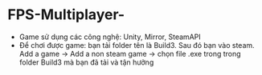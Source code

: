 
# FPS-Multiplayer-
- Game sử dụng các công nghệ: Unity, Mirror, SteamAPI
- Để chơi được game: bạn tải folder tên là Build3. Sau đó bạn vào steam. Add a game -> Add a non steam game -> chọn file .exe trong trong folder Build3 mà bạn đã tải và tận hưởng


